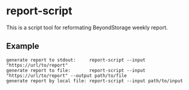 # report-script
This is a script tool for reformating BeyondStorage weekly report.

## Example

```
generate report to stdout:     report-script --input "https://url/to/report"
generate report to file:       report-script --input "https://url/to/report" --output path/to/file
generate report by local file: report-script --input path/to/input
```